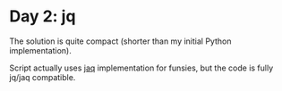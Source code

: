 # Day 2: jq

The solution is quite compact (shorter than my initial Python implementation).

Script actually uses [jaq] implementation for funsies, but the code is fully jq/jaq compatible.

[jaq]: https://github.com/01mf02/jaq
